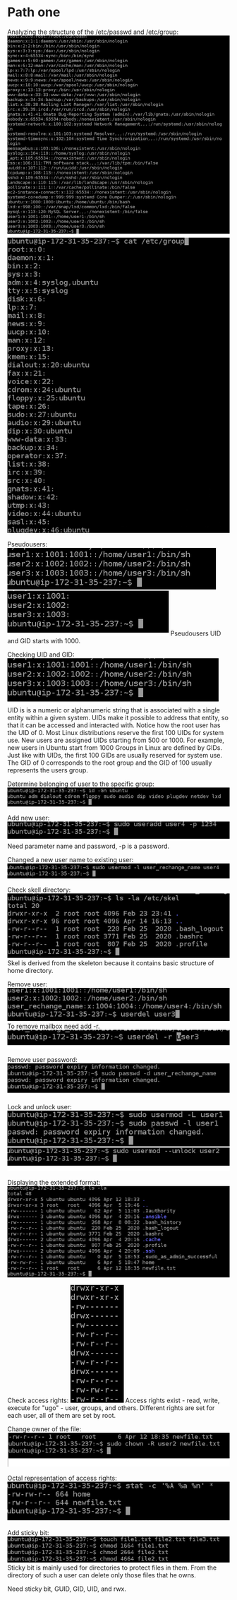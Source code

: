 # Path one
Analyzing the structure of the /etc/passwd and /etc/group:
![](https://github.com/Vladoffz/DevOps_online_Kyiv_2021Q2/blob/master/m5/task5.2/task5.2%20screenshots/image_2021-04-14_19-03-02.png?raw=true)
![](https://github.com/Vladoffz/DevOps_online_Kyiv_2021Q2/blob/master/m5/task5.2/task5.2%20screenshots/image_2021-04-14_19-04-25.png?raw-true)

Pseudousers:
![](https://github.com/Vladoffz/DevOps_online_Kyiv_2021Q2/blob/master/m5/task5.2/task5.2%20screenshots/image_2021-04-14_19-03-20.png?raw=true)
![](https://github.com/Vladoffz/DevOps_online_Kyiv_2021Q2/blob/master/m5/task5.2/task5.2%20screenshots/image_2021-04-14_19-04-33.png?raw=true)
Pseudousers UID and GID starts with 1000.

Checking UID and GID:
![](https://github.com/Vladoffz/DevOps_online_Kyiv_2021Q2/blob/master/m5/task5.2/task5.2%20screenshots/image_2021-04-14_19-06-20.png?raw=true)
UID is is a numeric or alphanumeric string that is associated with a single entity within a given system. 
UIDs make it possible to address that entity, so that it can be accessed and interacted with. Notice how the root user has the UID of 0. 
Most Linux distributions reserve the first 100 UIDs for system use. 
New users are assigned UIDs starting from 500 or 1000. For example, new users in Ubuntu start from 1000
Groups in Linux are defined by GIDs. Just like with UIDs, the first 100 GIDs are usually reserved for system use. 
The GID of 0 corresponds to the root group and the GID of 100 usually represents the users group.

Determine belonging of user to the specific group:
![](https://github.com/Vladoffz/DevOps_online_Kyiv_2021Q2/blob/master/m5/task5.2/task5.2%20screenshots/image_2021-04-14_19-09-24.png?raw=true)

Add new user:
![](https://github.com/Vladoffz/DevOps_online_Kyiv_2021Q2/blob/master/m5/task5.2/task5.2%20screenshots/image_2021-04-14_19-11-25.png?raw=true)
Need parameter name and password, -p is a password.

Changed a new user name to existing user:
![](https://github.com/Vladoffz/DevOps_online_Kyiv_2021Q2/blob/master/m5/task5.2/task5.2%20screenshots/image_2021-04-14_19-13-30.png?raw=true)

Check skell directory:
![](https://github.com/Vladoffz/DevOps_online_Kyiv_2021Q2/blob/master/m5/task5.2/task5.2%20screenshots/image_2021-04-14_19-14-26.png?raw=true)
Skel is derived from the skeleton because it contains basic structure of home directory.

Remove user:
![](https://github.com/Vladoffz/DevOps_online_Kyiv_2021Q2/blob/master/m5/task5.2/task5.2%20screenshots/image_2021-04-14_19-17-49.png?raw=true)
To remove mailbox need add -r.
![](https://github.com/Vladoffz/DevOps_online_Kyiv_2021Q2/blob/master/m5/task5.2/task5.2%20screenshots/image_2021-04-14_19-18-18.png?raw=true)

Remove user password:
![](https://github.com/Vladoffz/DevOps_online_Kyiv_2021Q2/blob/master/m5/task5.2/task5.2%20screenshots/image_2021-04-14_19-19-33.png?raw=true)

Lock and unlock user:
![](https://github.com/Vladoffz/DevOps_online_Kyiv_2021Q2/blob/master/m5/task5.2/task5.2%20screenshots/image_2021-04-14_19-22-03.png?raw=true)
![](https://github.com/Vladoffz/DevOps_online_Kyiv_2021Q2/blob/master/m5/task5.2/task5.2%20screenshots/image_2021-04-14_19-24-08.png?raw=true)

Displaying the extended format:
![](https://github.com/Vladoffz/DevOps_online_Kyiv_2021Q2/blob/master/m5/task5.2/task5.2%20screenshots/image_2021-04-14_19-26-07.png?raw=true)

Check access rights:
![](https://github.com/Vladoffz/DevOps_online_Kyiv_2021Q2/blob/master/m5/task5.2/task5.2%20screenshots/image_2021-04-14_19-27-18.png?raw=true)
Access rights exist  - read, write, execute for "ugo" - user, groups, and others.
Different rights are set for each user, all of them are set by root.

Change owner of the file:
![](https://github.com/Vladoffz/DevOps_online_Kyiv_2021Q2/blob/master/m5/task5.2/task5.2%20screenshots/image_2021-04-14_19-49-47.png?raw=true)

Octal representation of access rights:
![](https://github.com/Vladoffz/DevOps_online_Kyiv_2021Q2/blob/master/m5/task5.2/task5.2%20screenshots/image_2021-04-14_19-57-21.png?raw=true)

Add sticky bit:
![](https://github.com/Vladoffz/DevOps_online_Kyiv_2021Q2/blob/master/m5/task5.2/task5.2%20screenshots/image_2021-04-14_20-01-14.png?raw=true)
Sticky bit is mainly used for directories to protect files in them. 
From the directory of such a user can delete only those files that he owns.

Need sticky bit, GUID, GID, UID, and rwx.

